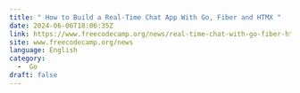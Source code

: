 ```yaml
---
title: " How to Build a Real-Time Chat App With Go, Fiber and HTMX "
date: 2024-06-06T18:06:35Z
link: https://www.freecodecamp.org/news/real-time-chat-with-go-fiber-htmx/?utm_medium=RSS&utm_source=news.12bit.vn
site: www.freecodecamp.org/news
language: English
category:
  -  Go 
draft: false
---
```

